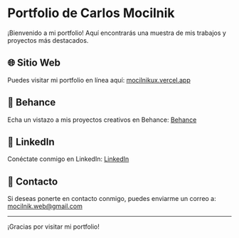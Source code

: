 # Portfolio de Carlos Mocilnik

¡Bienvenido a mi portfolio! Aquí encontrarás una muestra de mis trabajos y proyectos más destacados.

## 🌐 Sitio Web

Puedes visitar mi portfolio en línea aquí: [mocilnikux.vercel.app](https://mocilnikux.vercel.app)

## 🎨 Behance

Echa un vistazo a mis proyectos creativos en Behance: [Behance](https://www.behance.net/mocilnikux)

## 💼 LinkedIn

Conéctate conmigo en LinkedIn: [LinkedIn](https://www.linkedin.com/in/carlosmocilnik/)

## 📧 Contacto

Si deseas ponerte en contacto conmigo, puedes enviarme un correo a: [mocilnik.web@gmail.com](mailto:mocilnik.web@gmail.com)

---

¡Gracias por visitar mi portfolio!
